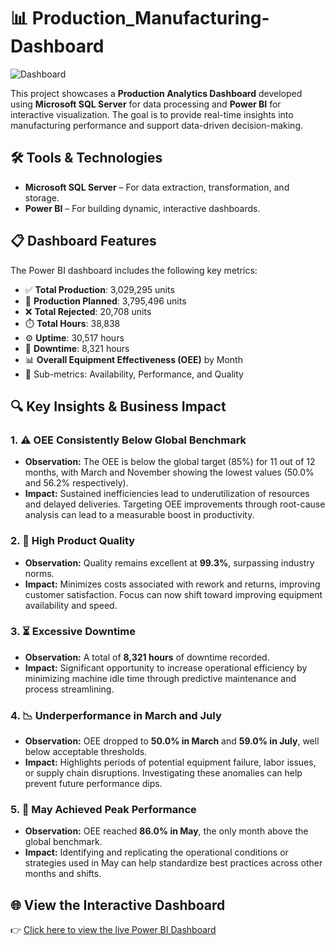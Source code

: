 # 📊 Production_Manufacturing-Dashboard

![Dashboard](https://github.com/user-attachments/assets/574a592e-5d60-49a9-810d-db44b4e235ff)

This project showcases a **Production Analytics Dashboard** developed using **Microsoft SQL Server** for data processing and **Power BI** for interactive visualization. The goal is to provide real-time insights into manufacturing performance and support data-driven decision-making.

## 🛠️ Tools & Technologies

- **Microsoft SQL Server** – For data extraction, transformation, and storage.
- **Power BI** – For building dynamic, interactive dashboards.

## 📋 Dashboard Features

The Power BI dashboard includes the following key metrics:

- ✅ **Total Production**: 3,029,295 units  
- 📝 **Production Planned**: 3,795,496 units  
- ❌ **Total Rejected**: 20,708 units  
- ⏱️ **Total Hours**: 38,838  
- ⚙️ **Uptime**: 30,517 hours  
- 🔧 **Downtime**: 8,321 hours  
- 📊 **Overall Equipment Effectiveness (OEE)** by Month  
- 📌 Sub-metrics: Availability, Performance, and Quality

## 🔍 Key Insights & Business Impact

### 1. ⚠️ OEE Consistently Below Global Benchmark
- **Observation:** The OEE is below the global target (85%) for 11 out of 12 months, with March and November showing the lowest values (50.0% and 56.2% respectively).
- **Impact:** Sustained inefficiencies lead to underutilization of resources and delayed deliveries. Targeting OEE improvements through root-cause analysis can lead to a measurable boost in productivity.

### 2. 🧪 High Product Quality
- **Observation:** Quality remains excellent at **99.3%**, surpassing industry norms.
- **Impact:** Minimizes costs associated with rework and returns, improving customer satisfaction. Focus can now shift toward improving equipment availability and speed.

### 3. ⏳ Excessive Downtime
- **Observation:** A total of **8,321 hours** of downtime recorded.
- **Impact:** Significant opportunity to increase operational efficiency by minimizing machine idle time through predictive maintenance and process streamlining.

### 4. 📉 Underperformance in March and July
- **Observation:** OEE dropped to **50.0% in March** and **59.0% in July**, well below acceptable thresholds.
- **Impact:** Highlights periods of potential equipment failure, labor issues, or supply chain disruptions. Investigating these anomalies can help prevent future performance dips.

### 5. 📆 May Achieved Peak Performance
- **Observation:** OEE reached **86.0% in May**, the only month above the global benchmark.
- **Impact:** Identifying and replicating the operational conditions or strategies used in May can help standardize best practices across other months and shifts.

## 🌐 View the Interactive Dashboard

👉 [Click here to view the live Power BI Dashboard](https://app.powerbi.com/reportEmbed?reportId=da5deea9-728d-4e84-8557-39543697e7bd&autoAuth=true&ctid=66729186-d438-410e-a5f4-3cc7c5f60a39)

